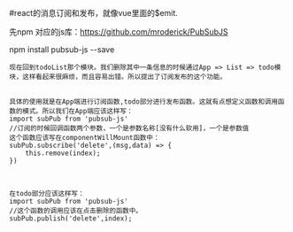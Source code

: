 #react的消息订阅和发布，就像vue里面的$emit.

先npm 对应的js库：https://github.com/mroderick/PubSubJS


npm install pubsub-js --save

```
现在回到todoList那个模块。我们删除其中一条信息的时候通过App => List => todo模块，这样看起来很麻烦，而且容易出错。所以提出了订阅发布的这个功能。


具体的使用就是在App端进行订阅函数,todo部分进行发布函数。这就有点想定义函数和调用函数的模式。所以我们在App端应该这样写：
import subPub from 'pubsub-js'
//订阅的时候回调函数两个参数，一个是参数名称[没有什么软用]，一个是参数值
这个函数应该写在componentWillMount函数中：
subPub.subscribe('delete',(msg,data) => {
	this.remove(index);  
})



在todo部分应该这样写：
import subPub from 'pubsub-js'
//这个函数的调用应该在点击删除的函数中。
subPub.publish('delete',index);
```